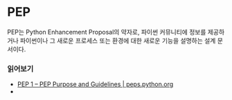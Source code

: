 # PEP 
PEP는 Python Enhancement Proposal의 약자로, 파이썬 커뮤니티에 정보를 제공하거나 파이썬이나 그 새로운 프로세스 또는 환경에 대한 새로운 기능을 설명하는 설계 문서이다. 

### 읽어보기
- [PEP 1 – PEP Purpose and Guidelines | peps.python.org](https://peps.python.org/pep-0001/#pep-types)
- 